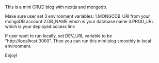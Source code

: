 This is a mini CRUD blog with nextjs and mongodb.

Make sure user set 3 environment variables:
1.MONGODB_URI from your mongoDB account
2.DB_NAME which is your database name
3.PROD_URL which is your deployed access link

If user want to run locally, set DEV_URL variable to be "http://localhost:3000". Then you can run this mini blog smoothly in local environment.

Enjoy!
